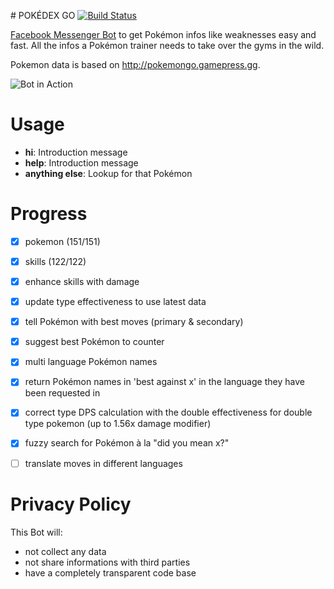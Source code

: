# POKÉDEX GO [![Build Status](https://travis-ci.org/zwacky/pokedex-go.svg?branch=master)](https://travis-ci.org/zwacky/pokedex-go)

[Facebook Messenger Bot](https://www.facebook.com/pokemondexgo) to get Pokémon infos like weaknesses easy and fast. All the infos a Pokémon trainer needs to take over the gyms in the wild.

Pokemon data is based on http://pokemongo.gamepress.gg.

![Bot in Action](https://gifyu.com/images/pokedex-go-1.0.gif)

# Usage

- **hi**: Introduction message
- **help**: Introduction message
- **anything else**: Lookup for that Pokémon

# Progress

- [x] pokemon (151/151)
- [x] skills (122/122)
- [x] enhance skills with damage
- [x] update type effectiveness to use latest data
- [x] tell Pokémon with best moves (primary & secondary)
- [x] suggest best Pokémon to counter
- [x] multi language Pokémon names
- [x] return Pokémon names in 'best against x' in the language they have been requested in
- [x] correct type DPS calculation with the double effectiveness for double type pokemon (up to 1.56x damage modifier)
- [x] fuzzy search for Pokémon à la "did you mean x?"
- [ ] translate moves in different languages



# Privacy Policy

This Bot will:

- not collect any data
- not share informations with third parties
- have a completely transparent code base
